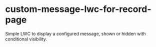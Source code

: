 # custom-message-lwc-for-record-page
Simple LWC to display a configured message, shown or hidden with conditional visibility.
